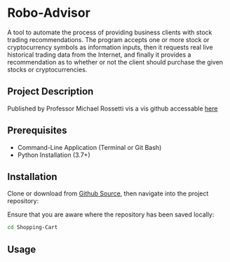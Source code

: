 # Robo-Advisor
A tool to automate the process of providing business clients with stock trading recommendations. The program accepts one or more stock or cryptocurrency symbols as information inputs, then it requests real live historical trading data from the Internet, and finally it provides a recommendation as to whether or not the client should purchase the given stocks or cryptocurrencies.

## Project Description
Published by Professor Michael Rossetti vis a vis github accessable [here](https://github.com/prof-rossetti/intro-to-python/blob/master/projects/robo-advisor/README.md "here")


## Prerequisites
*   Command-Line Application (Terminal or Git Bash)
*   Python Installation (3.7+)


## Installation
Clone or download from [Github Source](https://github.com/antoniogriffith/Shopping-Cart "Github Source"), then navigate into the project repository:

Ensure that you are aware where the repository has been saved locally:

```sh
cd Shopping-Cart
```

## Usage

